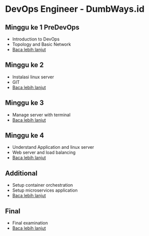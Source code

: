 # DevOps Engineer - DumbWays.id

## Minggu ke 1 PreDevOps
- Introduction to DevOps
- Topology and Basic Network
- [Baca lebih lanjut](week-1/README.md)

## Minggu ke 2
- Instalasi linux server
- GIT
- [Baca lebih lanjut](week-2/README.md)

## Minggu ke 3
- Manage server with terminal
- [Baca lebih lanjut](week-3/README.md)

## Minggu ke 4
- Understand Application and linux server
- Web server and load balancing
- [Baca lebih lanjut](week-4/README.md)

## Additional
- Setup container orchestration
- Setup microservices application
- [Baca lebih lanjut](week-1/README.md)

## Final
- Final examination
- [Baca lebih lanjut](final/README.md)
